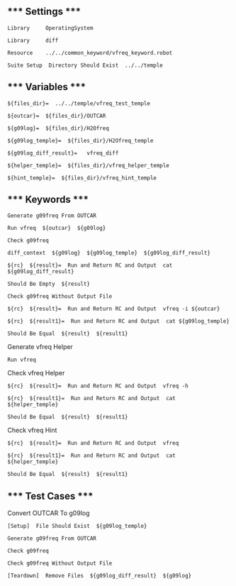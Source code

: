 ##    *** Settings ***

    Library     OperatingSystem

    Library     diff

    Resource    ../../common_keyword/vfreq_keyword.robot

    Suite Setup  Directory Should Exist  ../../temple 


##    *** Variables ***

    ${files_dir}=  ../../temple/vfreq_test_temple

    ${outcar}=  ${files_dir}/OUTCAR

    ${g09log}=  ${files_dir}/H2Ofreq

    ${g09log_temple}=  ${files_dir}/H2Ofreq_temple

    ${g09log_diff_result}=   vfreq_diff

    ${helper_temple}=  ${files_dir}/vfreq_helper_temple

    ${hint_temple}=  ${files_dir}/vfreq_hint_temple


##  *** Keywords ***

    Generate g09freq From OUTCAR

    Run vfreq  ${outcar}  ${g09log}

    Check g09freq

    diff_context  ${g09log}  ${g09log_temple}  ${g09log_diff_result}

    ${rc}  ${result}=  Run and Return RC and Output  cat ${g09log_diff_result}

    Should Be Empty  ${result}

    Check g09freq Without Output File

    ${rc}  ${result}=  Run and Return RC and Output  vfreq -i ${outcar}

    ${rc}  ${result1}=  Run and Return RC and Output  cat ${g09log_temple}

    Should Be Equal  ${result}  ${result1}

Generate vfreq Helper  

    Run vfreq 

Check vfreq Helper

    ${rc}  ${result}=  Run and Return RC and Output  vfreq -h

    ${rc}  ${result1}=  Run and Return RC and Output  cat  ${helper_temple}

    Should Be Equal  ${result}  ${result1}

Check vfreq Hint

    ${rc}  ${result}=  Run and Return RC and Output  vfreq

    ${rc}  ${result1}=  Run and Return RC and Output  cat  ${helper_temple}

    Should Be Equal  ${result}  ${result1}



##  *** Test Cases ***

Convert OUTCAR To g09log

    [Setup]  File Should Exist  ${g09log_temple}

    Generate g09freq From OUTCAR

    Check g09freq

    Check g09freq Without Output File 

    [Teardown]  Remove Files  ${g09log_diff_result}  ${g09log}

